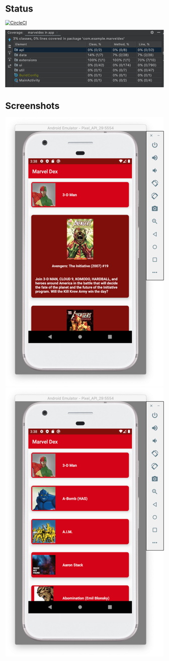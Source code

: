 # Status
[![CircleCI](https://circleci.com/gh/0x7067/MarvelDex.svg?style=svg&circle-token=0a1dd2654d158e9996ceddaaaefe95aed0568220)](https://circleci.com/gh/0x7067/MarvelDex)

![Test Coverage](./assets/coverage.png)

# Screenshots
![Detail](./screenshots/1.png)
![Character List](./screenshots/2.png)